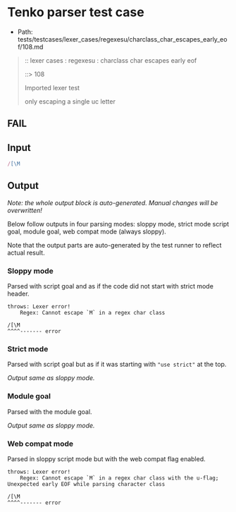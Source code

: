 # Tenko parser test case

- Path: tests/testcases/lexer_cases/regexesu/charclass_char_escapes_early_eof/108.md

> :: lexer cases : regexesu : charclass char escapes early eof
>
> ::> 108
>
> Imported lexer test
>
> only escaping a single uc letter

## FAIL

## Input

`````js
/[\M
`````

## Output

_Note: the whole output block is auto-generated. Manual changes will be overwritten!_

Below follow outputs in four parsing modes: sloppy mode, strict mode script goal, module goal, web compat mode (always sloppy).

Note that the output parts are auto-generated by the test runner to reflect actual result.

### Sloppy mode

Parsed with script goal and as if the code did not start with strict mode header.

`````
throws: Lexer error!
    Regex: Cannot escape `M` in a regex char class

/[\M
^^^^------- error
`````

### Strict mode

Parsed with script goal but as if it was starting with `"use strict"` at the top.

_Output same as sloppy mode._

### Module goal

Parsed with the module goal.

_Output same as sloppy mode._

### Web compat mode

Parsed in sloppy script mode but with the web compat flag enabled.

`````
throws: Lexer error!
    Regex: Cannot escape `M` in a regex char class with the u-flag; Unexpected early EOF while parsing character class

/[\M
^^^^------- error
`````

